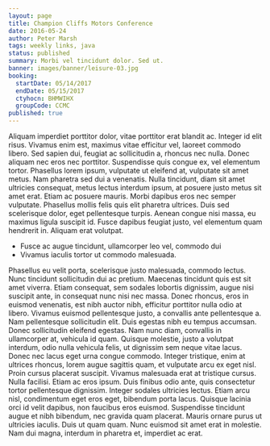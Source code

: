 ```yaml
---
layout: page
title: Champion Cliffs Motors Conference
date: 2016-05-24
author: Peter Marsh
tags: weekly links, java
status: published
summary: Morbi vel tincidunt dolor. Sed ut.
banner: images/banner/leisure-03.jpg
booking:
  startDate: 05/14/2017
  endDate: 05/15/2017
  ctyhocn: BHMWIHX
  groupCode: CCMC
published: true
---
```

Aliquam imperdiet porttitor dolor, vitae porttitor erat blandit ac. Integer id elit risus. Vivamus enim est, maximus vitae efficitur vel, laoreet commodo libero. Sed sapien dui, feugiat ac sollicitudin a, rhoncus nec nulla. Donec aliquam nec eros nec porttitor. Suspendisse quis congue ex, vel elementum tortor. Phasellus lorem ipsum, vulputate ut eleifend at, vulputate sit amet metus. Nam pharetra sed dui a venenatis.
Nulla tincidunt, diam sit amet ultricies consequat, metus lectus interdum ipsum, at posuere justo metus sit amet erat. Etiam ac posuere mauris. Morbi dapibus eros nec semper vulputate. Phasellus mollis felis quis elit pharetra ultrices. Duis sed scelerisque dolor, eget pellentesque turpis. Aenean congue nisi massa, eu maximus ligula suscipit id. Fusce dapibus feugiat justo, vel elementum quam hendrerit in. Aliquam erat volutpat.

* Fusce ac augue tincidunt, ullamcorper leo vel, commodo dui
* Vivamus iaculis tortor ut commodo malesuada.

Phasellus eu velit porta, scelerisque justo malesuada, commodo lectus. Nunc tincidunt sollicitudin dui ac pretium. Maecenas tincidunt quis est sit amet viverra. Etiam consequat, sem sodales lobortis dignissim, augue nisi suscipit ante, in consequat nunc nisi nec massa. Donec rhoncus, eros in euismod venenatis, est nibh auctor nibh, efficitur porttitor nulla odio at libero. Vivamus euismod pellentesque justo, a convallis ante pellentesque a. Nam pellentesque sollicitudin elit. Duis egestas nibh eu tempus accumsan. Donec sollicitudin eleifend egestas. Nam nunc diam, convallis in ullamcorper at, vehicula id quam. Quisque molestie, justo a volutpat interdum, odio nulla vehicula felis, ut dignissim sem neque vitae lacus. Donec nec lacus eget urna congue commodo. Integer tristique, enim at ultrices rhoncus, lorem augue sagittis quam, et vulputate arcu ex eget nisl. Proin cursus placerat suscipit.
Vivamus malesuada erat at tristique cursus. Nulla facilisi. Etiam ac eros ipsum. Duis finibus odio ante, quis consectetur tortor pellentesque dignissim. Integer sodales ultricies lectus. Etiam arcu nisl, condimentum eget eros eget, bibendum porta lacus. Quisque lacinia orci id velit dapibus, non faucibus eros euismod. Suspendisse tincidunt augue et nibh bibendum, nec gravida quam placerat. Mauris ornare purus ut ultricies iaculis. Duis ut quam quam. Nunc euismod sit amet erat in molestie. Nam dui magna, interdum in pharetra et, imperdiet ac erat.
